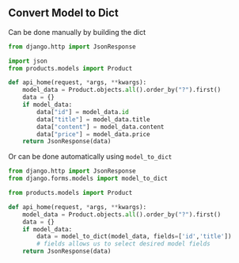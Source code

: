 
## Convert Model to Dict

Can be done manually by building the dict
```python
from django.http import JsonResponse

import json
from products.models import Product

def api_home(request, *args, **kwargs):
    model_data = Product.objects.all().order_by("?").first()
    data = {}
    if model_data:
        data["id"] = model_data.id
        data["title"] = model_data.title
        data["content"] = model_data.content
        data["price"] = model_data.price
    return JsonResponse(data)

```

Or can be done automatically using `model_to_dict`
```python
from django.http import JsonResponse
from django.forms.models import model_to_dict

from products.models import Product

def api_home(request, *args, **kwargs):
    model_data = Product.objects.all().order_by("?").first()
    data = {}
    if model_data:
        data = model_to_dict(model_data, fields=['id','title'])
        # fields allows us to select desired model fields
    return JsonResponse(data)
```
